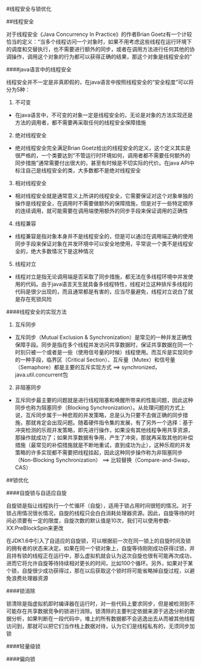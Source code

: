 #线程安全与锁优化

##线程安全

对于线程安全《Java Concurrency In Practice》的作者Brian Goetz有一个计较恰当的定义：“当多个线程访问一个对象时，如果不用考虑这些线程在运行环境下的调度和交替执行，也不需要进行额外的同步，或者在调用方法进行任何其他的协调操作，调用这个对象的行为都可以获得正确的结果，那这个对象是线程安全的”

####java语言中的线程安全

线程安全并不一定是非真即假的，在java语言中按照线程安全的“安全程度”可以将分为5种：

1. 不可变
  * 在java语言中，不可变的对象一定是线程安全的，无论是对象的方法实现还是方法的调用者，都不需要再采取任何的线程安全保障措施
2. 绝对线程安全
  * 绝对线程安全完全满足Brian Goetz给出的线程安全的定义，这个定义其实是很严格的，一个类要达到“不管运行时环境如何，调用者都不需要任何额外的同步措施”通常需要付出很大的，甚至有时候是不切实际的代价。在java API中标注自己是线程安全的类，大多数都不是绝对线程安全
3. 相对线程安全
  * 相对线程安全就是通常意义上所讲的线程安全，它需要保证对这个对象单独的操作是线程安全，在调用时不需要做额外的保障措施，但是对于一些特定顺序的连续调用，就可能需要在调用端使用额外的同步手段来保证调用的正确性
4. 线程兼容
  * 线程兼容是指对象本身并不是线程安全的，但是可以通过在调用端正确的使用同步手段来保证对象在并发环境中可以安全地使用，平常说一个类不是线程安全的，绝大多数情况下是这种情况
5. 线程对立
  * 线程对立是指无论调用端是否采取了同步措施，都无法在多线程环境中并发使用的代码。由于java语言天生就具备多线程特性，线程对立这种排斥多线程的代码是很少出现的，而且通常都是有害的，应当尽量避免，线程对立说白了就是存在死锁风险

####线程安全的实现方法

1. 互斥同步
  * 互斥同步（Mutual Exclusion & Synchronization）是常见的一种并发正确性保障手段。同步是指在多个线程并发访问共享数据时，保证共享数据在同一个时刻只被一个或者是一些（使用信号量的时候）线程使用。而互斥是实现同步的一种手段，临界区（Critical Section）、互斥量（Mutex）和信号量（Semaphore）都是主要的互斥实现方式 ==> synchronized，java.util.concurrent包
2. 非阻塞同步
  * 互斥同步最主要的问题就是进行线程阻塞和唤醒所带来的性能问题，因此这种同步也称为阻塞同步（Blocking Synchronization）。从处理问题的方式上说，互斥同步属于一种悲观的并发策略，总是认为只要不去做正确的同步措施，那就肯定会出现问题。随着硬件指令集的发展，有了另外一个选择：基于冲突检测的乐观并发策略，即先进行操作，如果没有其他线程争用共享资源，那操作就成功了；如果共享数据有争用，产生了冲突，那就再采取其他的补偿措施（最常见的补偿措施就是不断地重试，直到成功为止），这种乐观的并发策略的许多实现都不需要把线程挂起，因此这种同步操作称为非阻塞同步（Non-Blocking Synchronization） ==> 比较替换（Compare-and-Swap， CAS）

##锁优化

####自旋锁与自适应自旋

自旋锁是指让线程执行一个忙循环（自旋），适用于锁占用时间很短的情况。对于锁占用情况很长情况，自旋的线程只会白白消耗处理器资源。因此，自旋等待的时间必须要有一定的限度，自旋次数的默认值是10次，我们可以使用参数-XX:PreBlockSpin来更改

在JDK1.6中引入了自适应的自旋锁，可以根据前一次在同一锁上的自旋时间及锁的拥有者的状态来决定。如果在同一个锁对象上，自旋等待刚刚成功获得过锁，并且持有锁的线程正在运行中，那么虚拟机就会认为这次自旋也很有可能再次成功，进而它将允许自旋等待持续相对更长的时间，比如100个循环。另外，如果对于某个锁，自旋很少成功获得过，那在以后获取这个锁时将可能省略掉自旋过程，以避免浪费处理器资源

####锁消除

锁清除是指虚拟机即时编译器在运行时，对一些代码上要求同步，但是被检测到不可能存在共享数据竞争的锁进行消除。锁清除的主要判定依据来源于逃逸分析的数据分析，如果判断在一段代码中，堆上的所有数据都不会逃逸出去从而被其他线程访问到，那就可以把它们当作栈上数据对待，认为它们是线程私有的，无须同步加锁

####轻量级锁

####偏向锁
